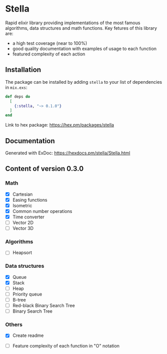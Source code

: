 # Stella

Rapid elixir library providing implementations of the most famous algorithms, data structures and math functions. Key fetures of this library are:
- a high test coverage (near to 100%)
- good quality documentation with examples of usage to each function
- featured complexity of each action

## Installation

The package can be installed by adding `stella` to your list of dependencies in `mix.exs`:

```elixir
def deps do
  [
    {:stella, "~> 0.1.0"}
  ]
end
```

Link to hex package: https://hex.pm/packages/stella

## Documentation
Generated with ExDoc: https://hexdocs.pm/stella/Stella.html


## Content of version 0.3.0

### Math
- [x] Cartesian
- [x] Easing functions
- [x] Isometric
- [x] Common number operations
- [x] Time converter
- [ ] Vector 2D
- [ ] Vector 3D

### Algorithms
- [ ] Heapsort

### Data structures
- [x] Queue
- [x] Stack
- [ ] Heap
- [ ] Priority queue
- [ ] B-tree
- [ ] Red-black Binary Search Tree
- [ ] Binary Search Tree

### Others
- [x] Create readme
- [ ] Feature complexity of each function in "O" notation

